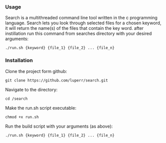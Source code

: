 ### Usage
Search is a multithreaded command line tool written in the c programming language. Search lets you look through selected files for a chosen keyword, it will return the name(s) of the files that contain the key word.
after instillation run this command from searches directory with your desired arguments:

`./run.sh {keyword} {file_1} {file_2} ... {file_n}`

### Installation

Clone the project form github:

`git clone https://github.com/luperr/search.git`

Navigate to the directory:

`cd /search`

Make the run.sh script executable:

`chmod +x run.sh`

Run the build script with your arguments (as above):

`./run.sh {keyword} {file_1} {file_2} ... {file_n}`
